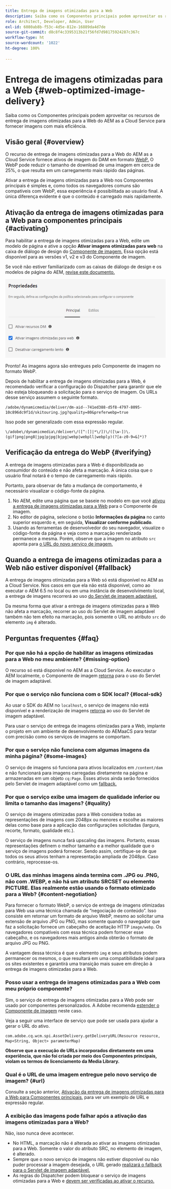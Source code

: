 ```yaml
---
title: Entrega de imagens otimizadas para a Web
description: Saiba como os Componentes principais podem aproveitar os recursos de entrega de imagens otimizadas para a Web do AEM as a Cloud Service para fornecer imagens com mais eficiência.
role: Architect, Developer, Admin, User
exl-id: 6080ab8b-f53c-4d5e-812e-16889da4d7de
source-git-commit: d8c8f4c3395313b21f56fd7d98175924287c367c
workflow-type: ht
source-wordcount: '1022'
ht-degree: 100%

---
```


# Entrega de imagens otimizadas para a Web {#web-optimized-image-delivery}

Saiba como os Componentes principais podem aproveitar os recursos de entrega de imagens otimizadas para a Web do AEM as a Cloud Service para fornecer imagens com mais eficiência.

## Visão geral {#overview}

O recurso de entrega de imagens otimizadas para a Web do AEM as a Cloud Service fornece ativos de imagem do DAM em formato [WebP.](https://developers.google.com/speed/webp) O WebP pode reduzir o tamanho de download de uma imagem em cerca de 25%, o que resulta em um carregamento mais rápido das páginas.

Ativar a entrega de imagens otimizadas para a Web nos Componentes principais é simples e, como todos os navegadores comuns são compatíveis com WebP, essa experiência é possibilitada ao usuário final. A única diferença evidente é que o conteúdo é carregado mais rapidamente.

## Ativação da entrega de imagens otimizadas para a Web para componentes principais {#activating}

Para habilitar a entrega de imagens otimizadas para a Web, edite um modelo de página e ative a opção **Ativar imagens otimizadas para web** na caixa de diálogo de design do [Componente de imagem.](/help/components/image.md#design-dialog) Essa opção está disponível para as versões v1, v2 e v3 do Componente de imagem.

Se você não estiver familiarizado com as caixas de diálogo de design e os modelos de página do AEM, [revise este documento.](/help/get-started/authoring.md#pre-configuring-core-components)

![Habilitar a entrega de imagens otimizadas para a Web na caixa de diálogo de design](/help/assets/web-optimized-image-delivery.png)

Pronto! As imagens agora são entregues pelo Componente de imagem no formato WebP.

Depois de habilitar a entrega de imagens otimizadas para a Web, é recomendado verificar a configuração do Dispatcher para garantir que ele não esteja bloqueando a solicitação para o serviço de imagem. Os URLs desse serviço assumem o seguinte formato.

```text
/adobe/dynamicmedia/deliver/dm-aid--741ed388-d5f8-4797-8095-10c896dc9f1d/skitouring.jpg?quality=80&preferwebp=true
```

Isso pode ser generalizado com essa expressão regular.

```text
\/adobe\/dynamicmedia\/deliver\/([^:[]|*\/])\/([\w-])\.(gif|png|png8|jpg|pjpg|bjpg|webp|webpll|webply)(?[a-z0-9=&]*)?
```

## Verificação da entrega do WebP {#verifying}

A entrega de imagens otimizadas para a Web é disponibilizada ao consumidor do conteúdo e não afeta a marcação. A única coisa que o usuário final notará é o tempo de carregamento mais rápido.

Portanto, para observar de fato a mudança de comportamento, é necessário visualizar o código-fonte da página.

1. No AEM, edite uma página que se baseie no modelo em que você [ativou a entrega de imagens otimizadas para a Web](#activating) para o Componente de imagem.
1. No editor de página, selecione o botão **Informações da página** no canto superior esquerdo e, em seguida, **Visualizar conforme publicado**.
1. Usando as ferramentas de desenvolvedor do seu navegador, visualize o código-fonte da página e veja como a marcação renderizada permanece a mesma. Porém, observe que a imagem no atributo `src` aponta para [o URL do novo serviço de imagem.](#activating)

## Quando a entrega de imagens otimizadas para a Web não estiver disponível {#fallback}

A entrega de imagens otimizadas para a Web só está disponível no AEM as a Cloud Service. Nos casos em que ela não está disponível, como ao executar o AEM 6.5 no local ou em uma instância de desenvolvimento local, a entrega de imagens recorrerá ao uso [do Servlet de imagem adaptável.](/help/developing/adaptive-image-servlet.md)

Da mesma forma que ativar a entrega de imagens otimizadas para a Web não afeta a marcação, recorrer ao uso do Servlet de imagem adaptável também não tem efeito na marcação, pois somente o URL no atributo `src` do elemento `img` é alterado.

## Perguntas frequentes {#faq}

### Por que não há a opção de habilitar as imagens otimizadas para a Web no meu ambiente? {#missing-option}

O recurso só está disponível no AEM as a Cloud Service. Ao executar o AEM localmente, o Componente de imagem [retorna](#fallback) para o uso do Servlet de imagem adaptável.

### Por que o serviço não funciona com o SDK local? {#local-sdk}

Ao usar o SDK do AEM no `localhost`, o serviço de imagens não está disponível e a renderização de imagens [retorna](#fallback) ao uso do Servlet de imagem adaptável.

Para usar o serviço de entrega de imagens otimizadas para a Web, implante o projeto em um ambiente de desenvolvimento do AEMaaCS para testar com precisão como os serviços de imagens se comportam.

### Por que o serviço não funciona com algumas imagens da minha página? {#some-images}

O serviço de imagens só funciona para ativos localizados em `/content/dam` e não funcionará para imagens carregadas diretamente na página e armazenadas em um objeto `cq:Page`. Esses ativos ainda serão fornecidos pelo Servlet de imagem adaptável como um [fallback.](#fallback)

### Por que o serviço exibe uma imagem de qualidade inferior ou limita o tamanho das imagens? {#quality}

O serviço de imagens otimizadas para a Web considera todas as representações de imagens com 2048px ou menores e escolhe as maiores delas como base para a aplicação das configurações solicitadas (largura, recorte, formato, qualidade etc.).

O serviço de imagens nunca fará upscaling das imagens. Portanto, essas representações definem o melhor tamanho e a melhor qualidade que o serviço de imagens poderá fornecer. Sendo assim, certifique-se de que todos os seus ativos tenham a representação ampliada de 2048px. Caso contrário, reprocesse-os.

### O URL das minhas imagens ainda termina com .JPG ou .PNG, não com .WEBP, e não há um atributo SRCSET ou elemento PICTURE. Elas realmente estão usando o formato otimizado para a Web? {#content-negotiation}

Para fornecer o formato WebP, o serviço de entrega de imagens otimizadas para Web usa uma técnica chamada de “negociação de conteúdo”. Isso consiste em retornar um formato de arquivo WebP, mesmo ao solicitar uma extensão de arquivo JPG ou PNG, mas somente quando o navegador que faz a solicitação fornece um cabeçalho de aceitação HTTP `image/webp`. Os navegadores compatíveis com essa técnica podem fornecer esse cabeçalho, e os navegadores mais antigos ainda obterão o formato de arquivo JPG ou PNG.

A vantagem dessa técnica é que o elemento `img` e seus atributos podem permanecer os mesmos, o que resultará em uma compatibilidade ideal para os sites existentes e garantirá uma transição mais suave em direção à entrega de imagens otimizadas para a Web.

### Posso usar a entrega de imagens otimizadas para a Web com meu próprio componente?

Sim, o serviço de entrega de imagens otimizadas para a Web pode ser usado por componentes personalizados. A Adobe recomenda [estender o Componente de imagem](/help/developing/customizing.md) neste caso.

Veja a seguir uma interface de serviço que pode ser usada para ajudar a gerar o URL do ativo.

```
com.adobe.cq.wcm.spi.AssetDelivery.getDeliveryURL(Resource resource, Map<String, Object> parameterMap)
```

**Observe que a execução de URLs incorporados diretamente em uma experiência, que não foi criada por meio dos Componentes principais, violam os termos de licenciamento da Media Library.**

### Qual é o URL de uma imagem entregue pelo novo serviço de imagem? {#url}

Consulte a seção anterior, [Ativação da entrega de imagens otimizadas para a Web para Componentes principais](#activating), para ver um exemplo de URL e expressão regular.

### A exibição das imagens pode falhar após a ativação das imagens otimizadas para a Web?

Não, isso nunca deve acontecer.

* No HTML, a marcação não é alterada ao ativar as imagens otimizadas para a Web. Somente o valor do atributo SRC, no elemento de imagem, é alterado.
* Sempre que o novo serviço de imagens não estiver disponível ou não puder processar a imagem desejada, o URL gerado [realizará o fallback para o Servlet de imagem adaptável.](#fallback)
* As regras do Dispatcher podem bloquear o serviço de imagens otimizadas para a Web e [devem ser verificadas ao ativar o recurso.](#activating)
